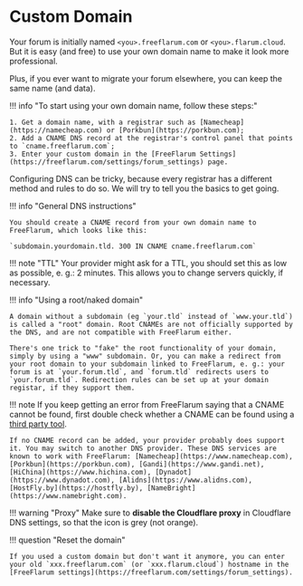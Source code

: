 # Custom Domain

Your forum is initially named `<you>.freeflarum.com` or `<you>.flarum.cloud`. But it is easy (and free) to use your own domain name to make it look more professional.

Plus, if you ever want to migrate your forum elsewhere, you can keep the same name (and data).

!!! info "To start using your own domain name, follow these steps:"

    1. Get a domain name, with a registrar such as [Namecheap](https://namecheap.com) or [Porkbun](https://porkbun.com);
    2. Add a CNAME DNS record at the registrar's control panel that points to `cname.freeflarum.com`;
    3. Enter your custom domain in the [FreeFlarum Settings](https://freeflarum.com/settings/forum_settings) page.

Configuring DNS can be tricky, because every registrar has a different method and rules to do so. We will try to tell you the basics to get going.

!!! info "General DNS instructions"

    You should create a CNAME record from your own domain name to FreeFlarum, which looks like this:

    `subdomain.yourdomain.tld. 300 IN CNAME cname.freeflarum.com`

!!! note "TTL"
    Your provider might ask for a TTL, you should set this as low as possible, e. g.: 2 minutes. This allows you to change servers quickly, if necessary.

!!! info "Using a root/naked domain"

    A domain without a subdomain (eg `your.tld` instead of `www.your.tld`) is called a "root" domain. Root CNAMEs are not officially supported by the DNS, and are not compatible with FreeFlarum either.

    There's one trick to "fake" the root functionality of your domain, simply by using a "www" subdomain. Or, you can make a redirect from your root domain to your subdomain linked to FreeFlarum, e. g.: your forum is at `your.forum.tld`, and `forum.tld` redirects users to `your.forum.tld`. Redirection rules can be set up at your domain registar, if they support them.

!!! note
    If you keep getting an error from FreeFlarum saying that a CNAME cannot be found, first double check whether a CNAME can be found  using a [third party tool](https://www.ultratools.com/tools/dnsLookup).

    If no CNAME record can be added, your provider probably does support it. You may switch to another DNS provider. These DNS services are known to work with FreeFlarum: [Namecheap](https://www.namecheap.com), [Porkbun](https://porkbun.com), [Gandi](https://www.gandi.net), [HiChina](https://www.hichina.com), [Dynadot](https://www.dynadot.com), [Alidns](https://www.alidns.com), [HostFly.by](https://hostfly.by), [NameBright](https://www.namebright.com).

!!! warning "Proxy"
    Make sure to **disable the Cloudflare proxy** in Cloudflare DNS settings, so that the icon is grey (not orange).

!!! question "Reset the domain"

    If you used a custom domain but don't want it anymore, you can enter your old `xxx.freeflarum.com` (or `xxx.flarum.cloud`) hostname in the [FreeFlarum settings](https://freeflarum.com/settings/forum_settings).

